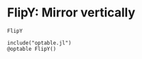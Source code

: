 # FlipY: Mirror vertically

```@docs
FlipY
```

```@eval
include("optable.jl")
@optable FlipY()
```
